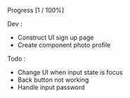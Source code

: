 Progress [1 / 100%]

Dev :
- Construct UI sign up page
- Create component photo profile

Todo :
- Change UI when input state is focus
- Back button not working
- Handle input password
